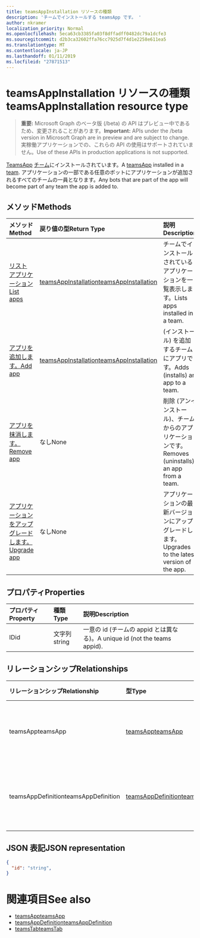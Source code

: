```yaml
---
title: teamsAppInstallation リソースの種類
description: 'チームでインストールする teamsApp です。 '
author: nkramer
localization_priority: Normal
ms.openlocfilehash: 5eca63cb3385fa03f8dffadff0482dc79a1dcfe3
ms.sourcegitcommit: d2b3ca32602ffa76cc7925d7f4d1e2258e611ea5
ms.translationtype: MT
ms.contentlocale: ja-JP
ms.lasthandoff: 01/11/2019
ms.locfileid: "27871513"
---
```

# <a name="teamsappinstallation-resource-type"></a><span data-ttu-id="829d4-103">teamsAppInstallation リソースの種類</span><span class="sxs-lookup"><span data-stu-id="829d4-103">teamsAppInstallation resource type</span></span>

> <span data-ttu-id="829d4-104">**重要:** Microsoft Graph のベータ版 (/beta) の API はプレビュー中であるため、変更されることがあります。</span><span class="sxs-lookup"><span data-stu-id="829d4-104">**Important:** APIs under the /beta version in Microsoft Graph are in preview and are subject to change.</span></span> <span data-ttu-id="829d4-105">実稼働アプリケーションでの、これらの API の使用はサポートされていません。</span><span class="sxs-lookup"><span data-stu-id="829d4-105">Use of these APIs in production applications is not supported.</span></span>

<span data-ttu-id="829d4-106">[TeamsApp](teamsapp.md) [チーム](team.md)にインストールされています。</span><span class="sxs-lookup"><span data-stu-id="829d4-106">A [teamsApp](teamsapp.md) installed in a [team](team.md).</span></span> <span data-ttu-id="829d4-107">アプリケーションの一部である任意のボットにアプリケーションが追加されるすべてのチームの一員となります。</span><span class="sxs-lookup"><span data-stu-id="829d4-107">Any bots that are part of the app will become part of any team the app is added to.</span></span>

## <a name="methods"></a><span data-ttu-id="829d4-108">メソッド</span><span class="sxs-lookup"><span data-stu-id="829d4-108">Methods</span></span>

| <span data-ttu-id="829d4-109">メソッド</span><span class="sxs-lookup"><span data-stu-id="829d4-109">Method</span></span>       | <span data-ttu-id="829d4-110">戻り値の型</span><span class="sxs-lookup"><span data-stu-id="829d4-110">Return Type</span></span>  |<span data-ttu-id="829d4-111">説明</span><span class="sxs-lookup"><span data-stu-id="829d4-111">Description</span></span>|
|:---------------|:--------|:----------|
|[<span data-ttu-id="829d4-112">リスト アプリケーション</span><span class="sxs-lookup"><span data-stu-id="829d4-112">List apps</span></span>](../api/teamsappinstallation-list.md) | [<span data-ttu-id="829d4-113">teamsAppInstallation</span><span class="sxs-lookup"><span data-stu-id="829d4-113">teamsAppInstallation</span></span>](teamsapp.md) | <span data-ttu-id="829d4-114">チームでインストールされているアプリケーションを一覧表示します。</span><span class="sxs-lookup"><span data-stu-id="829d4-114">Lists apps installed in a team.</span></span>|
|[<span data-ttu-id="829d4-115">アプリを追加します。</span><span class="sxs-lookup"><span data-stu-id="829d4-115">Add app</span></span>](../api/teamsappinstallation-add.md) | [<span data-ttu-id="829d4-116">teamsAppInstallation</span><span class="sxs-lookup"><span data-stu-id="829d4-116">teamsAppInstallation</span></span>](teamsapp.md) | <span data-ttu-id="829d4-117">(インストール) を追加するチームにアプリです。</span><span class="sxs-lookup"><span data-stu-id="829d4-117">Adds (installs) an app to a team.</span></span>|
|[<span data-ttu-id="829d4-118">アプリを抹消します。</span><span class="sxs-lookup"><span data-stu-id="829d4-118">Remove app</span></span>](../api/teamsappinstallation-delete.md) | <span data-ttu-id="829d4-119">なし</span><span class="sxs-lookup"><span data-stu-id="829d4-119">None</span></span> | <span data-ttu-id="829d4-120">削除 (アンインストール)、チームからのアプリケーションです。</span><span class="sxs-lookup"><span data-stu-id="829d4-120">Removes (uninstalls) an app from a team.</span></span>|
|[<span data-ttu-id="829d4-121">アプリケーションをアップグレードします。</span><span class="sxs-lookup"><span data-stu-id="829d4-121">Upgrade app</span></span>](../api/teamsappinstallation-delete.md) | <span data-ttu-id="829d4-122">なし</span><span class="sxs-lookup"><span data-stu-id="829d4-122">None</span></span> | <span data-ttu-id="829d4-123">アプリケーションの最新バージョンにアップグレードします。</span><span class="sxs-lookup"><span data-stu-id="829d4-123">Upgrades to the latest version of the app.</span></span>|

## <a name="properties"></a><span data-ttu-id="829d4-124">プロパティ</span><span class="sxs-lookup"><span data-stu-id="829d4-124">Properties</span></span>

| <span data-ttu-id="829d4-125">プロパティ</span><span class="sxs-lookup"><span data-stu-id="829d4-125">Property</span></span>            | <span data-ttu-id="829d4-126">種類</span><span class="sxs-lookup"><span data-stu-id="829d4-126">Type</span></span>     | <span data-ttu-id="829d4-127">説明</span><span class="sxs-lookup"><span data-stu-id="829d4-127">Description</span></span> |
|:------------------- |:-------- |:----------- |
| <span data-ttu-id="829d4-128">ID</span><span class="sxs-lookup"><span data-stu-id="829d4-128">id</span></span>                  | <span data-ttu-id="829d4-129">文字列</span><span class="sxs-lookup"><span data-stu-id="829d4-129">string</span></span>   | <span data-ttu-id="829d4-130">一意の id (チームの appid とは異なる)。</span><span class="sxs-lookup"><span data-stu-id="829d4-130">A unique id (not the teams appid).</span></span> |

## <a name="relationships"></a><span data-ttu-id="829d4-131">リレーションシップ</span><span class="sxs-lookup"><span data-stu-id="829d4-131">Relationships</span></span>

| <span data-ttu-id="829d4-132">リレーションシップ</span><span class="sxs-lookup"><span data-stu-id="829d4-132">Relationship</span></span>   | <span data-ttu-id="829d4-133">型</span><span class="sxs-lookup"><span data-stu-id="829d4-133">Type</span></span>    | <span data-ttu-id="829d4-134">説明</span><span class="sxs-lookup"><span data-stu-id="829d4-134">Description</span></span> |
|:---------------|:--------|:----------|
|<span data-ttu-id="829d4-135">teamsApp</span><span class="sxs-lookup"><span data-stu-id="829d4-135">teamsApp</span></span>|[<span data-ttu-id="829d4-136">teamsApp</span><span class="sxs-lookup"><span data-stu-id="829d4-136">teamsApp</span></span>](teamsapp.md)| <span data-ttu-id="829d4-137">インストールされているアプリケーションです。</span><span class="sxs-lookup"><span data-stu-id="829d4-137">The app that is installed.</span></span> |
|<span data-ttu-id="829d4-138">teamsAppDefinition</span><span class="sxs-lookup"><span data-stu-id="829d4-138">teamsAppDefinition</span></span>|[<span data-ttu-id="829d4-139">teamsAppDefinition</span><span class="sxs-lookup"><span data-stu-id="829d4-139">teamsAppDefinition</span></span>](teamsapp.md)| <span data-ttu-id="829d4-140">このバージョンのアプリケーションの詳細。</span><span class="sxs-lookup"><span data-stu-id="829d4-140">The details of this version of the app.</span></span> |

## <a name="json-representation"></a><span data-ttu-id="829d4-141">JSON 表記</span><span class="sxs-lookup"><span data-stu-id="829d4-141">JSON representation</span></span>

<!-- {
  "blockType": "resource",
  "@odata.type": "microsoft.graph.teamsAppInstallation",
  "baseType": "microsoft.graph.entity"
}-->

```json
{
  "id": "string",
}
```

# <a name="see-also"></a><span data-ttu-id="829d4-142">関連項目</span><span class="sxs-lookup"><span data-stu-id="829d4-142">See also</span></span>

- [<span data-ttu-id="829d4-143">teamsApp</span><span class="sxs-lookup"><span data-stu-id="829d4-143">teamsApp</span></span>](teamsapp.md)
- [<span data-ttu-id="829d4-144">teamsAppDefinition</span><span class="sxs-lookup"><span data-stu-id="829d4-144">teamsAppDefinition</span></span>](teamsappdefinition.md)
- [<span data-ttu-id="829d4-145">teamsTab</span><span class="sxs-lookup"><span data-stu-id="829d4-145">teamsTab</span></span>](../resources/teamstab.md)


<!-- uuid: 8fcb5dbc-d5aa-4681-8e31-b001d5168d79
2015-10-25 14:57:30 UTC -->
<!-- {
  "type": "#page.annotation",
  "description": "teamsApp resource",
  "keywords": "",
  "section": "documentation",
  "tocPath": ""
}-->

